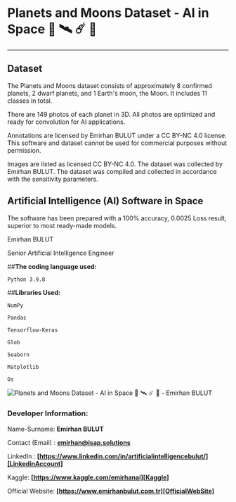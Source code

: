 # Planets and Moons Dataset - AI in Space 🌌 🛰 ☄ 🔭
---
## Dataset
The Planets and Moons dataset consists of approximately 8 confirmed planets, 2 dwarf planets, and 1 Earth's moon, the Moon. It includes 11 classes in total.

There are 149 photos of each planet in 3D. All photos are optimized and ready for convolution for AI applications.

Annotations are licensed by Emirhan BULUT under a CC BY-NC 4.0 license. This software and dataset cannot be used for commercial purposes without permission.

Images are listed as licensed CC BY-NC 4.0. The dataset was collected by Emirhan BULUT. The dataset was compiled and collected in accordance with the sensitivity parameters.

## Artificial Intelligence (AI) Software in Space
The software has been prepared with a 100% accuracy, 0.0025 Loss result, superior to most ready-made models.

Emirhan BULUT

Senior Artificial Intelligence Engineer

##**The coding language used:**

`Python 3.9.8`

##**Libraries Used:**

`NumPy`

`Pandas`

`Tensorflow-Keras`

`Glob`

`Seaborn`

`Matplotlib`

`Os`

<img class="fit-picture"
     src="https://raw.githubusercontent.com/emirhanai/Planets-and-Moons-Dataset-AI-in-Space-/main/Planets%20and%20Moons%20Dataset%20-%20AI%20in%20Space%20%F0%9F%8C%8C%20%F0%9F%9B%B0%20%E2%98%84%20%F0%9F%94%AD.png"
     alt="Planets and Moons Dataset - AI in Space 🌌 🛰 ☄ 🔭 - Emirhan BULUT">
     
### **Developer Information:**

Name-Surname: **Emirhan BULUT**

Contact (Email) : **emirhan@isap.solutions**

LinkedIn : **[https://www.linkedin.com/in/artificialintelligencebulut/][LinkedinAccount]**

[LinkedinAccount]: https://www.linkedin.com/in/artificialintelligencebulut/

Kaggle: **[https://www.kaggle.com/emirhanai][Kaggle]**

Official Website: **[https://www.emirhanbulut.com.tr][OfficialWebSite]**

[Kaggle]: https://www.kaggle.com/emirhanai

[OfficialWebSite]: https://www.emirhanbulut.com.tr
